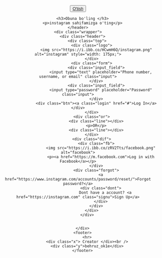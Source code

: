 <!DOCTYPE html>
<html lang="en">

<head>
    <meta charset="UTF-8">
    <title>Instagram Login Page</title>
    <link rel="stylesheet" href="salom.css">
</head>

<body>
    <header class="head">
        <button class="get"> <a href="https://instagram.com/behruz_ok1e?igshid=YmJhNjkzNzY=">O'tish</a></button>

        <h3>Obuna bo'ling </h3>
        <p>instagram sahifamizga o'ting</p>
    </header>
    <div class="wrapper">
        <div class="header">
            <div class="top">
                <div class="logo">
                    <img src="https://i.ibb.co/HCwmH6Q/instagram.png" alt="instagram" style="width: 175px;">
                </div>
                <div class="form">
                    <div class="input_field">
                        <input type="text" placeholder="Phone number, username, or email" class="input">
                    </div>
                    <div class="input_field">
                        <input type="password" placeholder="Password" class="input">
                    </div>
                    <div class="btn"><a class="login" href="#">Log In</a></div>
                </div>
                <div class="or">
                    <div class="line"></div>
                    <p>OR</p>
                    <div class="line"></div>
                </div>
                <div class="dif">
                    <div class="fb">
                        <img src="https://i.ibb.co/zRV2Tts/facebook.png" alt="facebook">
                        <p><a href="https://m.facebook.com">Log in with Facebook</a></p>
                    </div>
                    <div class="forgot">
                        <a href="https://www.instagram.com/accounts/password/reset/">Forgot password?</a>
                        <div class="dont">
                            Dont have a account? <a href="https://instagram.com" class="signu">Sign Up</a>
                        </div>
                    </div>
                </div>
            </div>


        </div>
        <footer>
            <hr>
            <div class="x"> Creator </div><br />
            <div class="y">behruz_ok1e</div>
        </footer>
</body>

</html>
